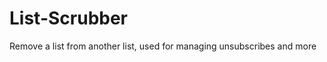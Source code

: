 List-Scrubber
=============

Remove a list from another list, used for managing unsubscribes and more